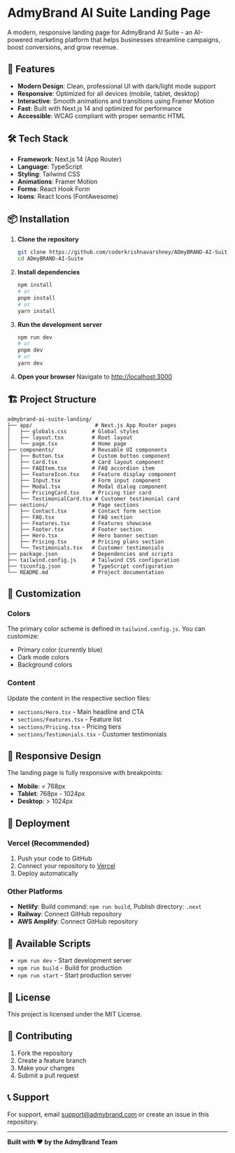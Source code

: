 # AdmyBrand AI Suite Landing Page

A modern, responsive landing page for AdmyBrand AI Suite - an AI-powered marketing platform that helps businesses streamline campaigns, boost conversions, and grow revenue.

## 🚀 Features

- **Modern Design**: Clean, professional UI with dark/light mode support
- **Responsive**: Optimized for all devices (mobile, tablet, desktop)
- **Interactive**: Smooth animations and transitions using Framer Motion
- **Fast**: Built with Next.js 14 and optimized for performance
- **Accessible**: WCAG compliant with proper semantic HTML

## 🛠️ Tech Stack

- **Framework**: Next.js 14 (App Router)
- **Language**: TypeScript
- **Styling**: Tailwind CSS
- **Animations**: Framer Motion
- **Forms**: React Hook Form
- **Icons**: React Icons (FontAwesome)

## 📦 Installation

1. **Clone the repository**
   ```bash
   git clone https://github.com/coderkrishnavarshney/ADmyBRAND-AI-Suite.git
   cd ADmyBRAND-AI-Suite
   ```

2. **Install dependencies**
   ```bash
   npm install
   # or
   pnpm install
   # or
   yarn install
   ```

3. **Run the development server**
   ```bash
   npm run dev
   # or
   pnpm dev
   # or
   yarn dev
   ```

4. **Open your browser**
   Navigate to [http://localhost:3000](http://localhost:3000)

## 🏗️ Project Structure

```
admybrand-ai-suite-landing/
├── app/                    # Next.js App Router pages
│   ├── globals.css        # Global styles
│   ├── layout.tsx         # Root layout
│   └── page.tsx           # Home page
├── components/            # Reusable UI components
│   ├── Button.tsx         # Custom button component
│   ├── Card.tsx           # Card layout component
│   ├── FAQItem.tsx        # FAQ accordion item
│   ├── FeatureIcon.tsx    # Feature display component
│   ├── Input.tsx          # Form input component
│   ├── Modal.tsx          # Modal dialog component
│   ├── PricingCard.tsx    # Pricing tier card
│   └── TestimonialCard.tsx # Customer testimonial card
├── sections/              # Page sections
│   ├── Contact.tsx        # Contact form section
│   ├── FAQ.tsx            # FAQ section
│   ├── Features.tsx       # Features showcase
│   ├── Footer.tsx         # Footer section
│   ├── Hero.tsx           # Hero banner section
│   ├── Pricing.tsx        # Pricing plans section
│   └── Testimonials.tsx   # Customer testimonials
├── package.json           # Dependencies and scripts
├── tailwind.config.js     # Tailwind CSS configuration
├── tsconfig.json          # TypeScript configuration
└── README.md              # Project documentation
```

## 🎨 Customization

### Colors
The primary color scheme is defined in `tailwind.config.js`. You can customize:
- Primary color (currently blue)
- Dark mode colors
- Background colors

### Content
Update the content in the respective section files:
- `sections/Hero.tsx` - Main headline and CTA
- `sections/Features.tsx` - Feature list
- `sections/Pricing.tsx` - Pricing tiers
- `sections/Testimonials.tsx` - Customer testimonials

## 📱 Responsive Design

The landing page is fully responsive with breakpoints:
- **Mobile**: < 768px
- **Tablet**: 768px - 1024px  
- **Desktop**: > 1024px

## 🚀 Deployment

### Vercel (Recommended)
1. Push your code to GitHub
2. Connect your repository to [Vercel](https://vercel.com)
3. Deploy automatically

### Other Platforms
- **Netlify**: Build command: `npm run build`, Publish directory: `.next`
- **Railway**: Connect GitHub repository
- **AWS Amplify**: Connect GitHub repository

## 🔧 Available Scripts

- `npm run dev` - Start development server
- `npm run build` - Build for production
- `npm run start` - Start production server

## 📄 License

This project is licensed under the MIT License.

## 🤝 Contributing

1. Fork the repository
2. Create a feature branch
3. Make your changes
4. Submit a pull request

## 📞 Support

For support, email support@admybrand.com or create an issue in this repository.

---

**Built with ❤️ by the AdmyBrand Team**
